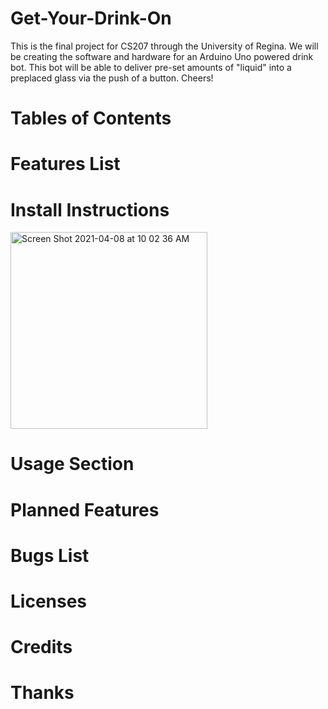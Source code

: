 # Get-Your-Drink-On
This is the final project for CS207 through the University of Regina. We will be creating the software and hardware for an Arduino Uno powered drink bot. This bot will be able to deliver pre-set amounts of "liquid" into a preplaced glass via the push of a button. Cheers! 


# Tables of Contents

# Features List 

# Install Instructions

<img width="315" alt="Screen Shot 2021-04-08 at 10 02 36 AM" src="https://user-images.githubusercontent.com/79594183/114061143-53c41900-9853-11eb-9ce2-a5479ab22fd6.png">


# Usage Section 

# Planned Features

# Bugs List 

# Licenses 

# Credits 

# Thanks 

